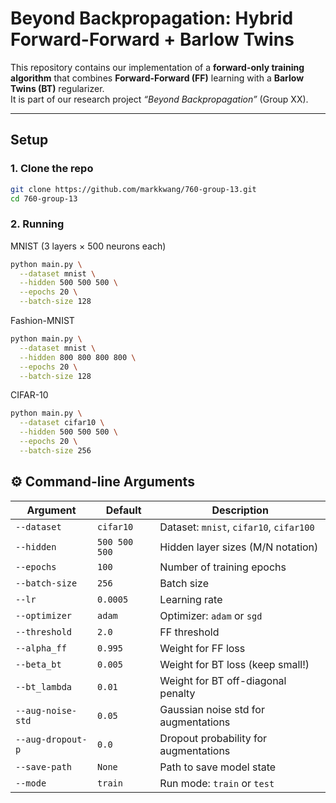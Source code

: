 # Beyond Backpropagation: Hybrid Forward-Forward + Barlow Twins

This repository contains our implementation of a **forward-only training algorithm** that combines **Forward-Forward (FF)** learning with a **Barlow Twins (BT)** regularizer.  
It is part of our research project *“Beyond Backpropagation”* (Group XX).

---

## Setup

### 1. Clone the repo
```bash
git clone https://github.com/markkwang/760-group-13.git
cd 760-group-13
```

### 2. Running

MNIST (3 layers × 500 neurons each)
```bash
python main.py \
  --dataset mnist \
  --hidden 500 500 500 \
  --epochs 20 \
  --batch-size 128
```

Fashion-MNIST
```bash
python main.py \
  --dataset mnist \
  --hidden 800 800 800 800 \
  --epochs 20 \
  --batch-size 128
```

CIFAR-10
```bash
python main.py \
  --dataset cifar10 \
  --hidden 500 500 500 \
  --epochs 20 \
  --batch-size 256
```

## ⚙️ Command-line Arguments

| Argument            | Default      | Description                                    |
|---------------------|--------------|------------------------------------------------|
| `--dataset`         | `cifar10`    | Dataset: `mnist`, `cifar10`, `cifar100`        |
| `--hidden`          | `500 500 500`| Hidden layer sizes (M/N notation)              |
| `--epochs`          | `100`        | Number of training epochs                      |
| `--batch-size`      | `256`        | Batch size                                     |
| `--lr`              | `0.0005`     | Learning rate                                  |
| `--optimizer`       | `adam`       | Optimizer: `adam` or `sgd`                     |
| `--threshold`       | `2.0`        | FF threshold                                   |
| `--alpha_ff`        | `0.995`    | Weight for FF loss                             |
| `--beta_bt`         | `0.005`    | Weight for BT loss (keep small!)               |
| `--bt_lambda`       | `0.01`       | Weight for BT off-diagonal penalty             |
| `--aug-noise-std`   | `0.05`       | Gaussian noise std for augmentations           |
| `--aug-dropout-p`   | `0.0`        | Dropout probability for augmentations          |
| `--save-path`       | `None`       | Path to save model state                       |
| `--mode`            | `train`      | Run mode: `train` or `test`                    |

